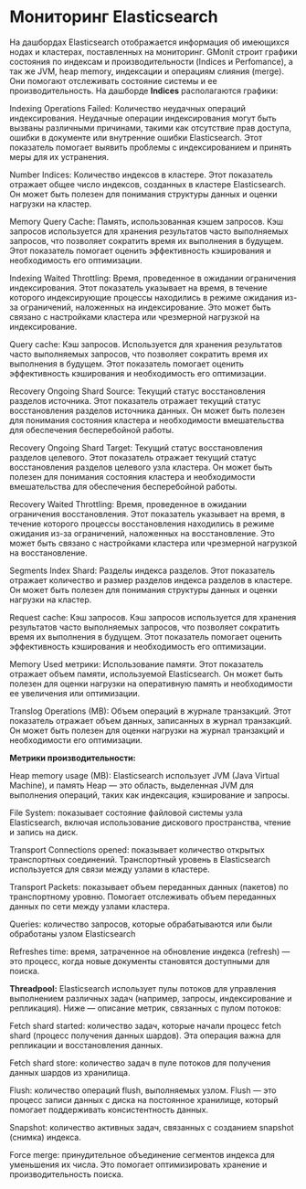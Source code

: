 # Мониторинг Elasticsearch

На дашбордах Elasticsearch отображается информация об имеющихся нодах и кластерах, поставленных на мониторинг. GMonit строит графики состояния по индексам и производительности (Indices и Perfomance), а так же JVM, heap memory, индексации и операциям слияния (merge). Они помогают отслеживать состояние системы и ее производительность.
На дашборде **Indices** располагаются графики:

Indexing Operations Failed: Количество неудачных операций индексирования. Неудачные операции индексирования могут быть вызваны различными причинами, такими как отсутствие прав доступа, ошибки в документе или внутренние ошибки Elasticsearch. Этот показатель помогает выявить проблемы с индексированием и принять меры для их устранения.

Number Indices: Количество индексов в кластере. Этот показатель отражает общее число индексов, созданных в кластере Elasticsearch. Он может быть полезен для понимания структуры данных и оценки нагрузки на кластер.

Memory Query Cache: Память, использованная кэшем запросов. Кэш запросов используется для хранения результатов часто выполняемых запросов, что позволяет сократить время их выполнения в будущем. Этот показатель помогает оценить эффективность кэширования и необходимость его оптимизации.

Indexing Waited Throttling: Время, проведенное в ожидании ограничения индексирования. Этот показатель указывает на время, в течение которого индексирующие процессы находились в режиме ожидания из-за ограничений, наложенных на индексирование. Это может быть связано с настройками кластера или чрезмерной нагрузкой на индексирование.

Query cache: Кэш запросов. Используется для хранения результатов часто выполняемых запросов, что позволяет сократить время их выполнения в будущем. Этот показатель помогает оценить эффективность кэширования и необходимость его оптимизации.

Recovery Ongoing Shard Source: Текущий статус восстановления разделов источника. Этот показатель отражает текущий статус восстановления разделов источника данных. Он может быть полезен для понимания состояния кластера и необходимости вмешательства для обеспечения бесперебойной работы.

Recovery Ongoing Shard Target: Текущий статус восстановления разделов целевого. Этот показатель отражает текущий статус восстановления разделов целевого узла кластера. Он может быть полезен для понимания состояния кластера и необходимости вмешательства для обеспечения бесперебойной работы.

Recovery Waited Throttling: Время, проведенное в ожидании ограничения восстановления. Этот показатель указывает на время, в течение которого процессы восстановления находились в режиме ожидания из-за ограничений, наложенных на восстановление. Это может быть связано с настройками кластера или чрезмерной нагрузкой на восстановление.

Segments Index Shard: Разделы индекса разделов. Этот показатель отражает количество и размер разделов индекса разделов в кластере. Он может быть полезен для понимания структуры данных и оценки нагрузки на кластер.

Request cache: Кэш запросов. Кэш запросов используется для хранения результатов часто выполняемых запросов, что позволяет сократить время их выполнения в будущем. Этот показатель помогает оценить эффективность кэширования и необходимость его оптимизации.

Memory Used метрики: Использование памяти. Этот показатель отражает объем памяти, используемой Elasticsearch. Он может быть полезен для оценки нагрузки на оперативную память и необходимости ее увеличения или оптимизации.

Translog Operations (MB): Объем операций в журнале транзакций. Этот показатель отражает объем данных, записанных в журнал транзакций. Он может быть полезен для оценки нагрузки на журнал транзакций и необходимости его оптимизации.

**Метрики производительности:**

Heap memory usage (MB): Elasticsearch использует JVM (Java Virtual Machine), и память Heap — это область, выделенная JVM для выполнения операций, таких как индексация, кэширование и запросы.

File System: показывает состояние файловой системы узла Elasticsearch, включая использование дискового пространства, чтение и запись на диск.

Transport Connections opened: показывает количество открытых транспортных соединений. Транспортный уровень в Elasticsearch используется для связи между узлами в кластере.

Transport Packets: показывает объем переданных данных (пакетов) по транспортному уровню. Помогает отслеживать объем переданных данных по сети между узлами кластера.

Queries: количество запросов, которые обрабатываются или были обработаны узлом Elasticsearch

Refreshes time: время, затраченное на обновление индекса (refresh) — это процесс, когда новые документы становятся доступными для поиска.

**Threadpool:**
Elasticsearch использует пулы потоков для управления выполнением различных задач (например, запросы, индексирование и репликация). Ниже — описание метрик, связанных с пулом потоков:

Fetch shard started: количество задач, которые начали процесс fetch shard (процесс получения данных шардов). Эта операция важна для репликации и восстановления данных.

Fetch shard store: количество задач в пуле потоков для получения данных шардов из хранилища.

Flush: количество операций flush, выполняемых узлом. Flush — это процесс записи данных с диска на постоянное хранилище, который помогает поддерживать консистентность данных.

Snapshot: количество активных задач, связанных с созданием snapshot (снимка) индекса.

Force merge: принудительное объединение сегментов индекса для уменьшения их числа. Это помогает оптимизировать хранение и производительность поиска.
